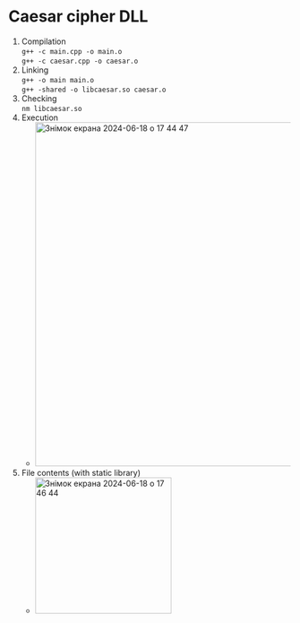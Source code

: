 # Caesar cipher DLL
1. Compilation </br>
   `g++ -c main.cpp -o main.o` </br>
   `g++ -c caesar.cpp -o caesar.o`
2. Linking </br>
   `g++ -o main main.o` </br>
   `g++ -shared -o libcaesar.so caesar.o`
3. Checking </br>
   `nm libcaesar.so`
4. Execution
   - <img width="614" alt="Знімок екрана 2024-06-18 о 17 44 47" src="https://github.com/Viktoriia-Semenko/caesar-encryption-vsemenko/assets/150340301/13bec3f4-f3c5-4399-a5c0-beea2224d082">
5. File contents (with static library)
   - <img width="243" alt="Знімок екрана 2024-06-18 о 17 46 44" src="https://github.com/Viktoriia-Semenko/caesar-encryption-vsemenko/assets/150340301/c206c68a-d331-477e-8319-b5f3b2e6997b">

